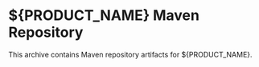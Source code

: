 ${PRODUCT_NAME} Maven Repository
=======================

This archive contains Maven repository artifacts for ${PRODUCT_NAME}.
